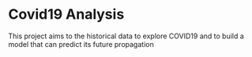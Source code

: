 # Covid19 Analysis
This project aims to the historical data to explore COVID19 and to build a model that can predict its future propagation

